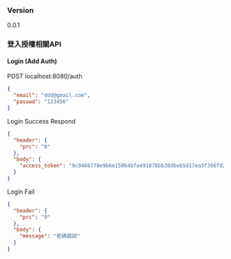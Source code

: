 ### Version
0.0.1

### 登入授權相關API

#### Login (Add Auth)
POST localhost:8080/auth
``` json
{
  "email": "ddd@gmail.com",
  "passwd": "123456"
}
```

Login Success Respond
``` json
{
  "header": {
    "prc": "0"
  },
  "body": {
    "access_token": "9c9466778e9b6e15064bfe491876bb38dbeb5d17ea3f366fd269706ae34d8b63f21b968c228f7b82ad9b8353d2df0e6f9565a6a26de0d87ef3835a70db15fdbb"
  }
}
```

Login Fail
``` json
{
  "header": {
    "prc": "9"
  },
  "body": {
    "message": "密碼錯誤"
  }
}
```